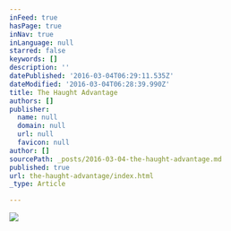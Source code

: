 ```yaml
---
inFeed: true
hasPage: true
inNav: true
inLanguage: null
starred: false
keywords: []
description: ''
datePublished: '2016-03-04T06:29:11.535Z'
dateModified: '2016-03-04T06:28:39.990Z'
title: The Haught Advantage
authors: []
publisher:
  name: null
  domain: null
  url: null
  favicon: null
author: []
sourcePath: _posts/2016-03-04-the-haught-advantage.md
published: true
url: the-haught-advantage/index.html
_type: Article

---
```

![](https://the-grid-user-content.s3-us-west-2.amazonaws.com/8e65a3f8-345a-4e8b-b1a7-f4b5d70701b6.png)